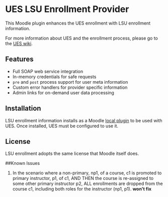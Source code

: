 # UES LSU Enrollment Provider

This Moodle plugin enhances the UES enrollment with LSU enrollment
information.

For more information about UES and the enrollment process, please go to the
[UES wiki][ues].

[ues]: https://github.com/lsuits/ues/wiki

## Features

- Full SOAP web service integration
- In-memory credentials for safe requests
- `pre` and `post` process support for user meta information
- Custom error handlers for provider specific information
- Admin links for on-demand user data processing

## Installation

LSU enrollment information installs as a Moodle [local plugin][local] to be
used with UES. Once installed, UES must be configured to use it.

[local]: http://docs.moodle.org/dev/Local_plugins

## License

LSU enrollment adopts the same license that Moodle itself does.

##Known Issues
1. In the scenario where a non-primary, np1, of a course, c1 is promoted 
to primary instructor, p1, of c1, AND THEN the course is re-assigned 
to some other primary instructor p2, ALL enrollments are dropped from 
the course c1, including both roles for the instructor (np1, p1). __won't fix__
